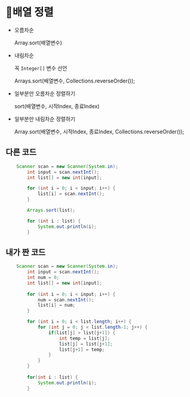# 🚩배열 정렬
- 오름차순

  Array.sort(배열변수)
- 내림차순

  꼭 `Integer[]` 변수 선언
  
  Arrays.sort(배열변수, Collections.reverseOrder());

- 일부분만 오름차순 정렬하기
 
  sort(배열변수, 시작Index, 종료Index)

- 일부분만 내림차순 정렬하기

  Array.sort(배열변수, 시작Index, 종료Index, Collections.reverseOrder());


## 다른 코드

```java
    Scanner scan = new Scanner(System.in);
		int input = scan.nextInt();
		int list[] = new int[input];

		for (int i = 0; i < input; i++) {
			list[i] = scan.nextInt();
		}

		Arrays.sort(list);

		for (int i : list) {
			System.out.println(i);
		}

```



## 내가 짠 코드
```java
    Scanner scan = new Scanner(System.in);
		int input = scan.nextInt();
		int num = 0;
		int list[] = new int[input];
				
		for (int i = 0; i < input; i++) {
			num = scan.nextInt();
			list[i] = num;
		}

		for (int i = 0; i < list.length; i++) {
			for (int j = 0; j < list.length-1; j++) {
				if(list[j] > list[j+1]) {
					int temp = list[j];
					list[j] = list[j+1];
					list[j+1] = temp;
				}
			}
		}
    
		for(int i : list) {
			System.out.println(i);
		}
```
